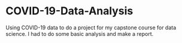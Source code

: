 # COVID-19-Data-Analysis
Using COVID-19 data to do a project for my capstone course for data science.
I had to do some basic analysis and make a report.

